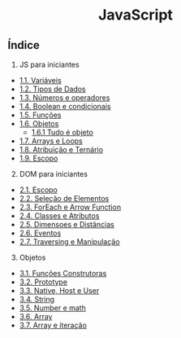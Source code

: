 <div align="center">

# JavaScript

</div>

## Índice
1. JS para iniciantes
- [1.1. Variáveis](/src/1.%20JS-para-iniciantes/1.1.%20variaveis/script.js)
- [1.2. Tipos de Dados](/src//1.%20JS-para-iniciantes//1.2.%20tipos-de-dados//script.js)
- [1.3. Números e operadores](/src/1.%20JS-para-iniciantes/1.3.%20numeros-e-operadores/script.js)
- [1.4. Boolean e condicionais](/src/1.%20JS-para-iniciantes/1.4.%20boolean-e-condicionais/)
- [1.5. Funções](/src/1.%20JS-para-iniciantes/1.5.%20funcoes/script.js)
- [1.6. Objetos](/src/1.%20JS-para-iniciantes/1.6.%20objetos/script.js)
  - [1.6.1 Tudo é objeto](/src/1.%20JS-para-iniciantes/1.6.%20objetos/1.6.%201.%20tudo-e-objeto//script.js)
- [1.7. Arrays e Loops](/src/1.%20JS-para-iniciantes/1.7.%20arrays-e-loops/script.js)
- [1.8. Atribuição e Ternário](/src/1.%20JS-para-iniciantes/1.8.%20atribuicao-e-ternario/script.js)
- [1.9. Escopo](/src/1.%20JS-para-iniciantes/1.9.%20escopo/script.js)

2. DOM para iniciantes
- [2.1. Escopo](/src/2.%20DOM-para-iniciantes/2.1.%20o-que-e-o-dom/script.js)
- [2.2. Seleção de Elementos](/src/2.%20DOM-para-iniciantes/2.2.%20selecao-de-elementos/script.js)
- [2.3. ForEach e Arrow Function](/src/2.%20DOM-para-iniciantes/2.3.%20foreach-e-arrow-function/script.js)
- [2.4. Classes e Atributos](/src/2.%20DOM-para-iniciantes/2.4.%20classes-e-atributos/script.js)
- [2.5. Dimensoes e Distâncias](/src/2.%20DOM-para-iniciantes/2.5.%20dimensoes-e-distancias/)
- [2.6. Eventos](/src/2.%20DOM-para-iniciantes/2.6.%20eventos/script.js)
- [2.7. Traversing e Manipulação](/src/2.%20DOM-para-iniciantes/2.7.%20traversing-e-manipulacao/script.js)

3. Objetos
- [3.1. Funções Construtoras](/src/3.%20Objetos/3.1.%20funcoes-construtoras/script.js)
- [3.2. Prototype](/src/3.%20Objetos/3.2.%20prototype/script.js)
- [3.3. Native, Host e User](/src/3.%20Objetos/3.3.%20native-host-e-user/script.js)
- [3.4. String](/src/3.%20Objetos/3.4.%20String/script.js)
- [3.5. Number e math](/src/3.%20Objetos/3.5.%20Number-e-math/script.js)
- [3.6. Array](/src/3.%20Objetos/3.6.%20Array/script.js)
- [3.7. Array e iteração](/src/3.%20Objetos/3.7.%20Array-e-iteracao/script.js)

